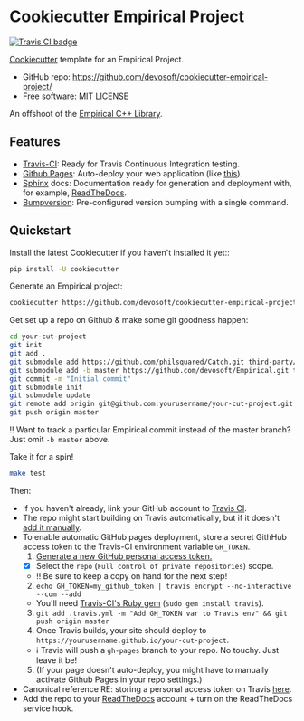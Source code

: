 # Cookiecutter Empirical Project

[![Travis CI badge](https://travis-ci.org/devosoft/cookiecutter-empirical-project.svg?branch=master)](https://travis-ci.org/devosoft/cookiecutter-empirical-project)

[Cookiecutter](https://github.com/audreyr/cookiecutter) template for an Empirical Project.

* GitHub repo: https://github.com/devosoft/cookiecutter-empirical-project/
* Free software: MIT LICENSE

An offshoot of the [Empirical C++ Library](https://github.com/devosoft/Empirical).

## Features

* [Travis-CI](http://travis-ci.org/): Ready for Travis Continuous Integration testing.
* [Github Pages](https://pages.github.com/): Auto-deploy your web application (like [this](https://devosoft.github.io/cookiecutter-empirical-project)).
* [Sphinx](http://sphinx-doc.org/) docs: Documentation ready for generation and deployment with, for example, [ReadTheDocs](https://readthedocs.io/).
* [Bumpversion](https://github.com/peritus/bumpversion): Pre-configured version bumping with a single command.

## Quickstart

Install the latest Cookiecutter if you haven't installed it yet::
```bash
pip install -U cookiecutter
```

Generate an Empirical project:
```bash
cookiecutter https://github.com/devosoft/cookiecutter-empirical-project.git
```

Get set up a repo on Github & make some git goodness happen:
```bash
cd your-cut-project
git init
git add .
git submodule add https://github.com/philsquared/Catch.git third-party/Catch
git submodule add -b master https://github.com/devosoft/Empirical.git third-party/Empirical
git commit -m "Initial commit"
git submodule init
git submodule update
git remote add origin git@github.com:yourusername/your-cut-project.git
git push origin master
```

:bangbang:
Want to track a particular Empirical commit instead of the master branch?
Just omit `-b master` above.

Take it for a spin!
```bash
make test
```

Then:

* If you haven't already, link your GitHub account to [Travis CI](https://travis-ci.com/signup).
* The repo might start building on Travis automatically, but if it doesn't [add it manually](https://travis-ci.com/account/repositories).
* To enable automatic GitHub pages deployment, store a secret GithHub access token to the Travis-CI environment variable `GH_TOKEN`.
  1. [Generate a new GitHub personal access token.](https://github.com/settings/tokens/new)
    * [x] Select the `repo` (`Full control of private repositories`) scope.
    * :bangbang: Be sure to keep a copy on hand for the next step!
  2. `echo GH_TOKEN=my_github_token | travis encrypt --no-interactive --com --add`
    * You'll need [Travis-CI's Ruby gem](https://github.com/travis-ci/travis.rb) (`sudo gem install travis`).
  3. `git add .travis.yml -m "Add GH_TOKEN var to Travis env" && git push origin master`
  4. Once Travis builds, your site should deploy to `https://yourusername.github.io/your-cut-project`.
    * :information_source: Travis will push a `gh-pages` branch to your repo.
    No touchy.
    Just leave it be!
  5. (If your page doesn't auto-deploy, you might have to manually activate Github Pages in your repo settings.)
* Canonical reference RE: storing a personal access token on Travis [here](https://gist.github.com/willprice/e07efd73fb7f13f917ea).
* Add the repo to your [ReadTheDocs](https://readthedocs.io/) account + turn on the ReadTheDocs service hook.
